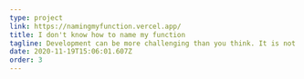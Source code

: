 ```yaml
---
type: project
link: https://namingmyfunction.vercel.app/
title: I don't know how to name my function
tagline: Development can be more challenging than you think. It is not about algorithms or data structures, but about naming functions and variables!
date: 2020-11-19T15:06:01.607Z
order: 3
---
```

